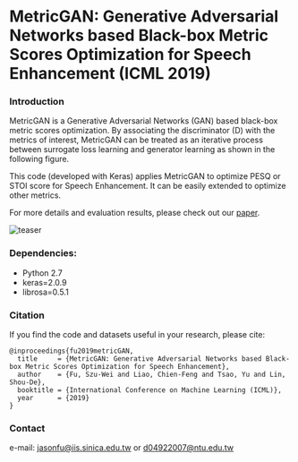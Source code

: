 # MetricGAN: Generative Adversarial Networks based Black-box Metric Scores Optimization for Speech Enhancement (ICML 2019)


### Introduction
MetricGAN is a Generative Adversarial Networks (GAN) based black-box metric scores optimization.
By associating the discriminator (D) with the metrics of interest, MetricGAN can be treated as an iterative
process between surrogate loss learning and generator learning as shown in the following figure.

This code (developed with Keras) applies MetricGAN to optimize PESQ or STOI score for Speech Enhancement.
It can be easily extended to optimize other metrics.

For more details and evaluation results, please check out our  [paper](http://ieeexplore.ieee.org/document/7797132/).

![teaser](https://github.com/JasonSWFu/MetricGAN/blob/master/images/MetricGAN_learning.png)

### Dependencies:
* Python 2.7
* keras=2.0.9
* librosa=0.5.1

### Citation

If you find the code and datasets useful in your research, please cite:
    
    @inproceedings{fu2019metricGAN,
      title     = {MetricGAN: Generative Adversarial Networks based Black-box Metric Scores Optimization for Speech Enhancement},
      author    = {Fu, Szu-Wei and Liao, Chien-Feng and Tsao, Yu and Lin, Shou-De},
      booktitle = {International Conference on Machine Learning (ICML)},
      year      = {2019}
    }
    
### Contact

e-mail: jasonfu@iis.sinica.edu.tw or d04922007@ntu.edu.tw
